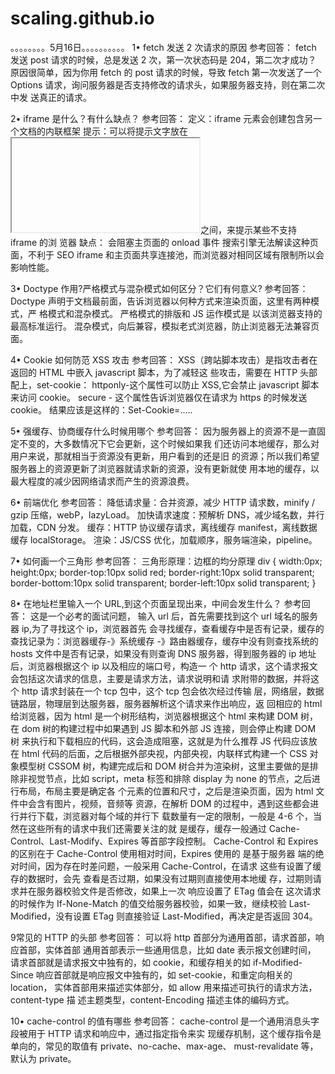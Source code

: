 # scaling.github.io

。。。。。。。。5月16日。。。。。。。。。。
1• fetch 发送 2 次请求的原因 
参考回答：
fetch 发送 post 请求的时候，总是发送 2 次，第一次状态码是 204，第二次才成功？
原因很简单，因为你用 fetch 的 post 请求的时候，导致 fetch 第一次发送了一个
Options 请求，询问服务器是否支持修改的请求头，如果服务器支持，则在第二次中发
送真正的请求。

2• iframe 是什么？有什么缺点？ 
参考回答：
定义：iframe 元素会创建包含另一个文档的内联框架
提示：可以将提示文字放在<iframe></iframe>之间，来提示某些不支持 iframe 的浏
览器
缺点：
会阻塞主页面的 onload 事件
搜索引擎无法解读这种页面，不利于 SEO
iframe 和主页面共享连接池，而浏览器对相同区域有限制所以会影响性能。

3• Doctype 作用?严格模式与混杂模式如何区分？它们有何意义? 
参考回答：
Doctype 声明于文档最前面，告诉浏览器以何种方式来渲染页面，这里有两种模式，严
格模式和混杂模式。
严格模式的排版和 JS 运作模式是 以该浏览器支持的最高标准运行。
混杂模式，向后兼容，模拟老式浏览器，防止浏览器无法兼容页面。

4• Cookie 如何防范 XSS 攻击 
参考回答：
XSS（跨站脚本攻击）是指攻击者在返回的 HTML 中嵌入 javascript 脚本，为了减轻这
些攻击，需要在 HTTP 头部配上，set-cookie：
httponly-这个属性可以防止 XSS,它会禁止 javascript 脚本来访问 cookie。
secure - 这个属性告诉浏览器仅在请求为 https 的时候发送 cookie。
结果应该是这样的：Set-Cookie=<cookie-value>.....

5• 强缓存、协商缓存什么时候用哪个 
参考回答：
因为服务器上的资源不是一直固定不变的，大多数情况下它会更新，这个时候如果我
们还访问本地缓存，那么对用户来说，那就相当于资源没有更新，用户看到的还是旧
的资源；所以我们希望服务器上的资源更新了浏览器就请求新的资源，没有更新就使
用本地的缓存，以最大程度的减少因网络请求而产生的资源浪费。

6• 前端优化 
参考回答：
降低请求量：合并资源，减少 HTTP 请求数，minify / gzip 压缩，webP，lazyLoad。
加快请求速度：预解析 DNS，减少域名数，并行加载，CDN 分发。
缓存：HTTP 协议缓存请求，离线缓存 manifest，离线数据缓存 localStorage。
渲染：JS/CSS 优化，加载顺序，服务端渲染，pipeline。

7• 如何画一个三角形 
参考回答：
三角形原理：边框的均分原理
div {
width:0px;
height:0px;
border-top:10px solid red;
border-right:10px solid transparent;
border-bottom:10px solid transparent;
border-left:10px solid transparent;
}

8• 在地址栏里输入一个 URL,到这个页面呈现出来，中间会发生什么？ 
参考回答：
这是一个必考的面试问题，
输入 url 后，首先需要找到这个 url 域名的服务器 ip,为了寻找这个 ip，浏览器首先
会寻找缓存，查看缓存中是否有记录，缓存的查找记录为：浏览器缓存-》系统缓存
-》路由器缓存，缓存中没有则查找系统的 hosts 文件中是否有记录，如果没有则查询
DNS 服务器，得到服务器的 ip 地址后，浏览器根据这个 ip 以及相应的端口号，构造一
个 http 请求，这个请求报文会包括这次请求的信息，主要是请求方法，请求说明和请
求附带的数据，并将这个 http 请求封装在一个 tcp 包中，这个 tcp 包会依次经过传输
层，网络层，数据链路层，物理层到达服务器，服务器解析这个请求来作出响应，返
回相应的 html 给浏览器，因为 html 是一个树形结构，浏览器根据这个 html 来构建
DOM 树，在 dom 树的构建过程中如果遇到 JS 脚本和外部 JS 连接，则会停止构建 DOM 树
来执行和下载相应的代码，这会造成阻塞，这就是为什么推荐 JS 代码应该放在 html
代码的后面，之后根据外部央视，内部央视，内联样式构建一个 CSS 对象模型树 CSSOM
树，构建完成后和 DOM 树合并为渲染树，这里主要做的是排除非视觉节点，比如
script，meta 标签和排除 display 为 none 的节点，之后进行布局，布局主要是确定各
个元素的位置和尺寸，之后是渲染页面，因为 html 文件中会含有图片，视频，音频等
资源，在解析 DOM 的过程中，遇到这些都会进行并行下载，浏览器对每个域的并行下
载数量有一定的限制，一般是 4-6 个，当然在这些所有的请求中我们还需要关注的就
是缓存，缓存一般通过 Cache-Control、Last-Modify、Expires 等首部字段控制。
Cache-Control 和 Expires 的区别在于 Cache-Control 使用相对时间，Expires 使用的
是基于服务器 端的绝对时间，因为存在时差问题，一般采用 Cache-Control，在请求
这些有设置了缓存的数据时，会先 查看是否过期，如果没有过期则直接使用本地缓
存，过期则请求并在服务器校验文件是否修改，如果上一次 响应设置了 ETag 值会在
这次请求的时候作为 If-None-Match 的值交给服务器校验，如果一致，继续校验
Last-Modified，没有设置 ETag 则直接验证 Last-Modified，再决定是否返回 304。

9常见的 HTTP 的头部 
参考回答：
可以将 http 首部分为通用首部，请求首部，响应首部，实体首部
通用首部表示一些通用信息，比如 date 表示报文创建时间，
请求首部就是请求报文中独有的，如 cookie，和缓存相关的如 if-Modified-Since
响应首部就是响应报文中独有的，如 set-cookie，和重定向相关的 location，
实体首部用来描述实体部分，如 allow 用来描述可执行的请求方法，content-type 描
述主题类型，content-Encoding 描述主体的编码方式。

10• cache-control 的值有哪些 
参考回答：
cache-control 是一个通用消息头字段被用于 HTTP 请求和响应中，通过指定指令来实
现缓存机制，这个缓存指令是单向的，常见的取值有 private、no-cache、max-age、
must-revalidate 等，默认为 private。



